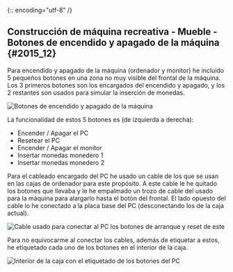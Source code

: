 {:: encoding="utf-8" /}
## Construcción de máquina recreativa - Mueble - Botones de encendido y apagado de la máquina {#2015_12}

Para encendido y apagado de la máquina (ordenador y monitor) he incluido 5 pequeños botones en una zona no muy visible del frontal de la máquina.
Los 3 primeros botones son los encargados del encendido y apagado, y los 2 restantes son usados para simular la inserción de monedas.

![Botones de encendido y apagado de la máquina](images/Mueble_19.jpg "Botones de encendido y apagado de la máquina")

La funcionalidad de estos 5 botones es (de izquierda a derecha):
* Encender / Apagar el PC
* Resetear el PC
* Encender / Apagar el monitor
* Insertar monedas monedero 1
* Insertar monedas monedero 2

Para el cableado encargado del PC he usado un cable de los que se usan en las cajas de ordenador para este propósito. A este cable le he quitado los botones que llevaba y le he empalmado un trozo de cable del usado para la máquina para alargarlo hasta el botón del frontal. El lado opuesto del cable lo he conectado a la placa base del PC (desconectando los de la caja actual).

![Cable usado para conectar al PC los botones de arranque y reset de este](images/Mueble_20.jpg "Cable usado para conectar al PC los botones de arranque y reset de este")

Para no equivocarme al conectar los cables, además de etiquetar a estos, he etiquetado cada uno de los botones en el interior de la caja.

![Interior de la caja con el etiquetado de los botones del PC](images/Mueble_21.jpg "Interior de la caja con el etiquetado de los botones del PC")
